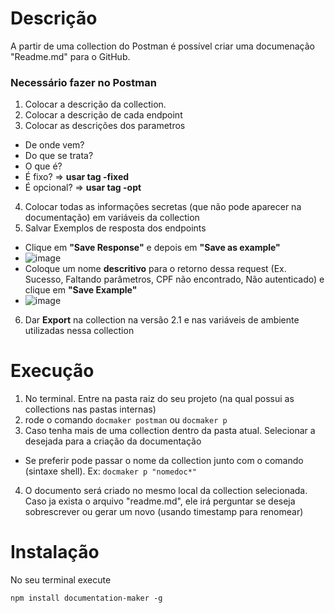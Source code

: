 # Descrição
A partir de uma collection do Postman é possível criar uma documenação "Readme.md" para o GitHub.

### Necessário fazer no Postman
1. Colocar a descrição da collection.
2. Colocar a descrição de cada endpoint
3. Colocar as descrições dos parametros
  - De onde vem?
  - Do que se trata?
  - O que é?
  - É fixo? => **usar tag -fixed**
  - É opcional? => **usar tag -opt**
4. Colocar todas as informações secretas (que não pode aparecer na documentação) em variáveis da collection
5. Salvar Exemplos de resposta dos endpoints
  - Clique em **"Save Response"** e depois em **"Save as example"**
  - ![image](https://user-images.githubusercontent.com/62411535/132254780-85bac47b-2e44-476e-9d3c-e62212ee18a6.png)
  - Coloque um nome **descritivo** para o retorno dessa request (Ex. Sucesso, Faltando parâmetros, CPF não encontrado, Não autenticado) e clique em **"Save Example"**
  - ![image](https://user-images.githubusercontent.com/62411535/132255178-ad729ebc-31b4-4a91-a21c-fdf15d7d803c.png)
6. Dar **Export** na collection na versão 2.1 e nas variáveis de ambiente utilizadas nessa collection
 
# Execução
1. No terminal. Entre na pasta raiz do seu projeto (na qual possui as collections nas pastas internas)
2. rode o comando `docmaker postman` ou `docmaker p`
3. Caso tenha mais de uma collection dentro da pasta atual. Selecionar a desejada para a criação da documentação
  - Se preferir pode passar o nome da collection junto com o comando (sintaxe shell). Ex:
  `docmaker p "nomedoc*"`
4. O documento será criado no mesmo local da collection selecionada. Caso ja exista o arquivo "readme.md", ele irá perguntar se deseja sobrescrever ou gerar um novo (usando timestamp para renomear)

# Instalação 
No seu terminal execute

```
npm install documentation-maker -g
```

